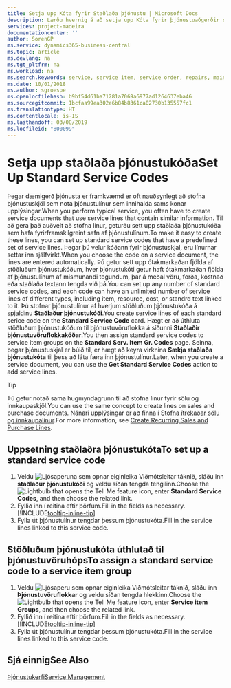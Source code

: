 ```yaml
---
title: Setja upp Kóta fyrir Staðlaða þjónustu | Microsoft Docs
description: Lærðu hvernig á að setja upp Kóta fyrir þjónustuaðgerðir sem þú framkvæmir oft.
services: project-madeira
documentationcenter: ''
author: SorenGP
ms.service: dynamics365-business-central
ms.topic: article
ms.devlang: na
ms.tgt_pltfrm: na
ms.workload: na
ms.search.keywords: service, service item, service order, repairs, maintenance
ms.date: 10/01/2018
ms.author: sgroespe
ms.openlocfilehash: b9bf54d61ba71281a7069a6977ad1264637eba46
ms.sourcegitcommit: 1bcfaa99ea302e6b84b8361ca02730b135557fc1
ms.translationtype: HT
ms.contentlocale: is-IS
ms.lasthandoff: 03/08/2019
ms.locfileid: "800099"
---
```

# <a name="set-up-standard-service-codes"></a><span data-ttu-id="9c3cc-103">Setja upp staðlaða þjónustukóða</span><span class="sxs-lookup"><span data-stu-id="9c3cc-103">Set Up Standard Service Codes</span></span>
<span data-ttu-id="9c3cc-104">Þegar dæmigerð þjónusta er framkvæmd er oft nauðsynlegt að stofna þjónustuskjöl sem nota þjónustulínur sem innihalda sams konar upplýsingar.</span><span class="sxs-lookup"><span data-stu-id="9c3cc-104">When you perform typical service, you often have to create service documents that use service lines that contain similar information.</span></span> <span data-ttu-id="9c3cc-105">Til að gera það auðvelt að stofna línur, geturðu sett upp staðlaða þjónustukóða sem hafa fyrirframskilgreint safn af þjónustulínum.</span><span class="sxs-lookup"><span data-stu-id="9c3cc-105">To make it easy to create these lines, you can set up standard service codes that have a predefined set of service lines.</span></span> <span data-ttu-id="9c3cc-106">Þegar þú velur kóðann fyrir þjónustuskjal, eru línurnar settar inn sjálfvirkt.</span><span class="sxs-lookup"><span data-stu-id="9c3cc-106">When you choose the code on a service document, the lines are entered automatically.</span></span> <span data-ttu-id="9c3cc-107">Þú getur sett upp ótakmarkaðan fjölda af stöðluðum þjónustukóðum, hver þjónustukóti getur haft ótakmarkaðan fjölda af þjónustulínum af mismunandi tegundum, þar á meðal vöru, forða, kostnað eða staðlaða textann tengda við þá.</span><span class="sxs-lookup"><span data-stu-id="9c3cc-107">You can set up any number of standard service codes, and each code can have an unlimited number of service lines of different types, including item, resource, cost, or standrd text linked to it.</span></span> <span data-ttu-id="9c3cc-108">Þú stofnar þjónustulínur af hverjum stöðluðum þjónustukóða á spjaldinu **Staðlaður þjónustukóði**.</span><span class="sxs-lookup"><span data-stu-id="9c3cc-108">You create service lines of each standard serice code on the **Standard Service Code** card.</span></span> <span data-ttu-id="9c3cc-109">Hægt er að úthluta stöðluðum þjónustukóðum til þjónustuvöruflokka á síðunni **Staðlaðir þjónustuvöruflokkakóðar**.</span><span class="sxs-lookup"><span data-stu-id="9c3cc-109">You then assign standard service codes to service item groups on the **Standard Serv. Item Gr. Codes** page.</span></span> <span data-ttu-id="9c3cc-110">Seinna, þegar þjónustuskjal er búið til, er hægt að keyra virknina **Sækja staðlaða þjónustukóta** til þess að láta færa inn þjónustulínur.</span><span class="sxs-lookup"><span data-stu-id="9c3cc-110">Later, when you create a service document, you can use the **Get Standard Service Codes** action to add service lines.</span></span>  
  
> [!Tip]
>  <span data-ttu-id="9c3cc-111">Þú getur notað sama hugmyndagrunn til að stofna línur fyrir sölu og innkaupaskjöl.</span><span class="sxs-lookup"><span data-stu-id="9c3cc-111">You can use the same concept to create lines on sales and purchase documents.</span></span> <span data-ttu-id="9c3cc-112">Nánari upplýsingar er að finna í [Stofna ítrekaðar sölu og innkaupalínur](sales-how-work-standard-lines.md).</span><span class="sxs-lookup"><span data-stu-id="9c3cc-112">For more information, see [Create Recurring Sales and Purchase Lines](sales-how-work-standard-lines.md).</span></span>    
  
## <a name="to-set-up-a-standard-service-code"></a><span data-ttu-id="9c3cc-113">Uppsetning staðlaðra þjónustukóta</span><span class="sxs-lookup"><span data-stu-id="9c3cc-113">To set up a standard service code</span></span>    
1. <span data-ttu-id="9c3cc-114">Veldu ![Ljósaperuna sem opnar eiginleika Viðmótsleitar](media/ui-search/search_small.png "Segðu mér hvað þú vilt gera") táknið, sláðu inn **staðlaður þjónustukóði** og veldu síðan tengda tengilinn.</span><span class="sxs-lookup"><span data-stu-id="9c3cc-114">Choose the ![Lightbulb that opens the Tell Me feature](media/ui-search/search_small.png "Tell me what you want to do") icon, enter **Standard Service Codes**, and then choose the related link.</span></span>  
2. <span data-ttu-id="9c3cc-115">Fyllið inn í reitina eftir þörfum.</span><span class="sxs-lookup"><span data-stu-id="9c3cc-115">Fill in the fields as necessary.</span></span> [!INCLUDE[tooltip-inline-tip](includes/tooltip-inline-tip_md.md)]  
4. <span data-ttu-id="9c3cc-116">Fylla út þjónustulínur tengdar þessum þjónustukóta.</span><span class="sxs-lookup"><span data-stu-id="9c3cc-116">Fill in the service lines linked to this service code.</span></span>  

## <a name="to-assign-a-standard-service-code-to-a-service-item-group"></a><span data-ttu-id="9c3cc-117">Stöðluðum þjónustukóta úthlutað til þjónustuvöruhóps</span><span class="sxs-lookup"><span data-stu-id="9c3cc-117">To assign a standard service code to a service item group</span></span>
1. <span data-ttu-id="9c3cc-118">Veldu ![Ljósaperu sem opnar eiginleika Viðmótsleitar](media/ui-search/search_small.png "Segðu mér hvað þú vilt gera") táknið, sláðu inn **Þjónustuvöruflokkar** og veldu síðan tengda hlekkinn.</span><span class="sxs-lookup"><span data-stu-id="9c3cc-118">Choose the ![Lightbulb that opens the Tell Me feature](media/ui-search/search_small.png "Tell me what you want to do") icon, enter **Service item Groups**, and then choose the related link.</span></span>  
2. <span data-ttu-id="9c3cc-119">Fyllið inn í reitina eftir þörfum.</span><span class="sxs-lookup"><span data-stu-id="9c3cc-119">Fill in the fields as necessary.</span></span> [!INCLUDE[tooltip-inline-tip](includes/tooltip-inline-tip_md.md)]
3. <span data-ttu-id="9c3cc-120">Fylla út þjónustulínur tengdar þessum þjónustukóta.</span><span class="sxs-lookup"><span data-stu-id="9c3cc-120">Fill in the service lines linked to this service code.</span></span>  

## <a name="see-also"></a><span data-ttu-id="9c3cc-121">Sjá einnig</span><span class="sxs-lookup"><span data-stu-id="9c3cc-121">See Also</span></span>
[<span data-ttu-id="9c3cc-122">Þjónustukerfi</span><span class="sxs-lookup"><span data-stu-id="9c3cc-122">Service Management</span></span>](service-service.md)